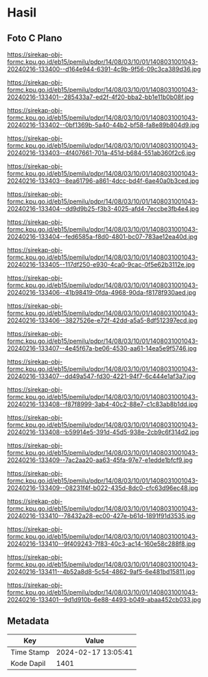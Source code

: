 # Hasil

## Foto C Plano

https://sirekap-obj-formc.kpu.go.id/eb15/pemilu/pdpr/14/08/03/10/01/1408031001043-20240216-133400--d164e944-6391-4c9b-9f56-09c3ca389d36.jpg

https://sirekap-obj-formc.kpu.go.id/eb15/pemilu/pdpr/14/08/03/10/01/1408031001043-20240216-133401--285433a7-ed2f-4f20-bba2-bb1e11b0b08f.jpg

https://sirekap-obj-formc.kpu.go.id/eb15/pemilu/pdpr/14/08/03/10/01/1408031001043-20240216-133402--0bf1369b-5a40-44b2-bf58-fa8e89b804d9.jpg

https://sirekap-obj-formc.kpu.go.id/eb15/pemilu/pdpr/14/08/03/10/01/1408031001043-20240216-133403--4f407661-701a-451d-b684-551ab360f2c6.jpg

https://sirekap-obj-formc.kpu.go.id/eb15/pemilu/pdpr/14/08/03/10/01/1408031001043-20240216-133403--8ea61796-a861-4dcc-bd4f-6ae40a0b3ced.jpg

https://sirekap-obj-formc.kpu.go.id/eb15/pemilu/pdpr/14/08/03/10/01/1408031001043-20240216-133404--dd9d9b25-f3b3-4025-afd4-7eccbe3fb4e4.jpg

https://sirekap-obj-formc.kpu.go.id/eb15/pemilu/pdpr/14/08/03/10/01/1408031001043-20240216-133404--fed6585a-f8d0-4801-bc07-783ae12ea40d.jpg

https://sirekap-obj-formc.kpu.go.id/eb15/pemilu/pdpr/14/08/03/10/01/1408031001043-20240216-133405--117df250-e930-4ca0-9cac-0f5e62b3112e.jpg

https://sirekap-obj-formc.kpu.go.id/eb15/pemilu/pdpr/14/08/03/10/01/1408031001043-20240216-133406--41b98419-0fda-4968-90da-f8178f930aed.jpg

https://sirekap-obj-formc.kpu.go.id/eb15/pemilu/pdpr/14/08/03/10/01/1408031001043-20240216-133406--3827526e-e72f-42dd-a5a5-8df512397ecd.jpg

https://sirekap-obj-formc.kpu.go.id/eb15/pemilu/pdpr/14/08/03/10/01/1408031001043-20240216-133407--4e45f67a-be06-4530-aa61-14ea5e9f5746.jpg

https://sirekap-obj-formc.kpu.go.id/eb15/pemilu/pdpr/14/08/03/10/01/1408031001043-20240216-133407--dd49a547-fd30-4221-94f7-6c444e1af3a7.jpg

https://sirekap-obj-formc.kpu.go.id/eb15/pemilu/pdpr/14/08/03/10/01/1408031001043-20240216-133408--f87f8999-3ab4-40c2-88e7-c1c83ab8b1dd.jpg

https://sirekap-obj-formc.kpu.go.id/eb15/pemilu/pdpr/14/08/03/10/01/1408031001043-20240216-133408--b59914e5-391d-45d5-938e-2cb9c6f314d2.jpg

https://sirekap-obj-formc.kpu.go.id/eb15/pemilu/pdpr/14/08/03/10/01/1408031001043-20240216-133409--7ac2aa20-aa63-45fa-97e7-e1edde1bfcf9.jpg

https://sirekap-obj-formc.kpu.go.id/eb15/pemilu/pdpr/14/08/03/10/01/1408031001043-20240216-133409--08231f4f-b022-435d-8dc0-cfc63d96ec48.jpg

https://sirekap-obj-formc.kpu.go.id/eb15/pemilu/pdpr/14/08/03/10/01/1408031001043-20240216-133410--78432a28-ec00-427e-b61d-1891f91d3535.jpg

https://sirekap-obj-formc.kpu.go.id/eb15/pemilu/pdpr/14/08/03/10/01/1408031001043-20240216-133410--9f409243-7f83-40c3-ac14-160e58c288f8.jpg

https://sirekap-obj-formc.kpu.go.id/eb15/pemilu/pdpr/14/08/03/10/01/1408031001043-20240216-133411--4b52a8d8-5c54-4862-9af5-6e481bd15811.jpg

https://sirekap-obj-formc.kpu.go.id/eb15/pemilu/pdpr/14/08/03/10/01/1408031001043-20240216-133401--9d1d910b-6e88-4493-b049-abaa452cb033.jpg


## Metadata

| Key        | Value               |
| ---------- | ------------------- |
| Time Stamp | 2024-02-17 13:05:41 |
| Kode Dapil | 1401                |



